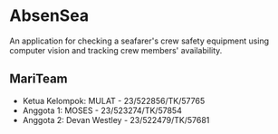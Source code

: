 # AbsenSea
An application for checking a seafarer's crew safety equipment using computer vision and tracking crew members' availability.

## MariTeam
- Ketua Kelompok: MULAT - 23/522856/TK/57765
- Anggota 1: MOSES - 23/523274/TK/57854
- Anggota 2: Devan Westley - 23/522479/TK/57681
